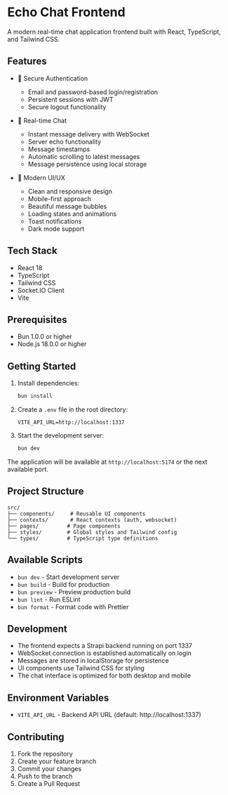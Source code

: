 # Echo Chat Frontend

A modern real-time chat application frontend built with React, TypeScript, and Tailwind CSS.

## Features

- 🔐 Secure Authentication
  - Email and password-based login/registration
  - Persistent sessions with JWT
  - Secure logout functionality

- 💬 Real-time Chat
  - Instant message delivery with WebSocket
  - Server echo functionality
  - Message timestamps
  - Automatic scrolling to latest messages
  - Message persistence using local storage

- 🎨 Modern UI/UX
  - Clean and responsive design
  - Mobile-first approach
  - Beautiful message bubbles
  - Loading states and animations
  - Toast notifications
  - Dark mode support

## Tech Stack

- React 18
- TypeScript
- Tailwind CSS
- Socket.IO Client
- Vite

## Prerequisites

- Bun 1.0.0 or higher
- Node.js 18.0.0 or higher

## Getting Started

1. Install dependencies:
   ```bash
   bun install
   ```

2. Create a `.env` file in the root directory:
   ```env
   VITE_API_URL=http://localhost:1337
   ```

3. Start the development server:
   ```bash
   bun dev
   ```

The application will be available at `http://localhost:5174` or the next available port.

## Project Structure

```
src/
├── components/     # Reusable UI components
├── contexts/       # React contexts (auth, websocket)
├── pages/         # Page components
├── styles/        # Global styles and Tailwind config
└── types/         # TypeScript type definitions
```

## Available Scripts

- `bun dev` - Start development server
- `bun build` - Build for production
- `bun preview` - Preview production build
- `bun lint` - Run ESLint
- `bun format` - Format code with Prettier

## Development

- The frontend expects a Strapi backend running on port 1337
- WebSocket connection is established automatically on login
- Messages are stored in localStorage for persistence
- UI components use Tailwind CSS for styling
- The chat interface is optimized for both desktop and mobile

## Environment Variables

- `VITE_API_URL` - Backend API URL (default: http://localhost:1337)

## Contributing

1. Fork the repository
2. Create your feature branch
3. Commit your changes
4. Push to the branch
5. Create a Pull Request
